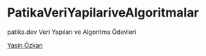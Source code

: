 # PatikaVeriYapilariveAlgoritmalar
patika.dev Veri Yapıları ve Algoritma Ödevleri

[Yasin Özkan](https://app.patika.dev/yasinzkn)